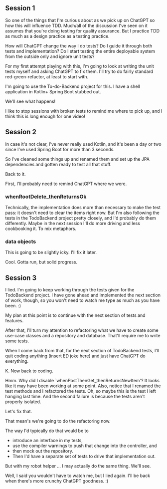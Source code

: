 
## Session 1

So one of the things that I'm curious about as we pick up on ChatGPT so how this will influence TDD.
Much/all of the discussion I've seen on it assumes that you're doing testing for quality
assurance. But I practice TDD as much as a design practice as a testing practice.

How will ChatGPT change the way I do tests? Do I guide it through both tests and implementation?
Do I start testing the entire deployable system from the outside only and ignore unit tests?

For my first attempt playing with this, I'm going to look at writing the unit tests myself and
asking ChatGPT to fix them. I'll try to do fairly standard red-green-refactor, at least to start
with.

I'm going to use the To-do-Backend project for this. I have a shell application in Kotlin+
Spring Boot stubbed out.

We'll see what happens!

I like to stop sessions with broken tests to remind me where to pick up, and I think this is long
enough for one video!

## Session 2

In case it's not clear, I've never really used Kotlin, and it's been a day or two since I've used
Spring Boot for more than 3 seconds.

So I've cleaned some things up and renamed them and set up the JPA dependencies and gotten ready
to test all that stuff.

Back to it.

First, I'll probably need to remind ChatGPT where we were.

### whenRootDelete_thenReturnsOk

Technically, the implementation does more than necessary to make the test pass: it doesn't
need to clear the items right now. But I'm also following the tests in the TodoBackend
project pretty closely, and I'd probably do them differently. Maybe in the next session
I'll do more driving and less cookbooking it. To mix metaphors.

### data objects

This is going to be slightly icky. I'll fix it later.

Cool. Gotta run, but solid progress.

## Session 3

I lied. I'm going to keep working through the tests given for the TodoBackend project.
I have gone ahead and implemented the next section of work, though, so you won't need
to watch me type as much as you have been. :)

My plan at this point is to continue with the next section of tests and features.

After that, I'll turn my attention to refactoring what we have to create some use-case
classes and a repository and database. That'll require me to write some tests.

When I come back from that, for the next section of TodoBackend tests, I'll quit coding
anything (insert ED joke here) and just have ChatGPT do everything.

K. Now back to coding.

Hmm. Why did I disable `whenPostThenGet_thenReturnsNewItem'? It looks like
it may have been working at some point.
Also, notice that I renamed the test methods and I refactored the tests.
Oh, so maybe this is the test I left hanging last time.
And the second failure is because the tests aren't properly isolated.

Let's fix that.

That mean's we're going to do the refactoring now.

The way I'd typically do that would be to
- introduce an interface in my tests,
- use the compiler warnings to push that change into the controller, and
- then mock out the repository.
- Then I'd have a separate set of tests to drive that implementation out.

But with my robot helper ...
I may actually do the same thing. We'll see.

Well, I said you wouldn't have to watch me, but I lied again. I'll be back
when there's more crunchy ChatGPT goodness. :)

